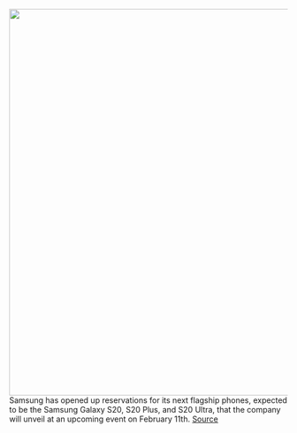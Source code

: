 <img src='https://cdn.vox-cdn.com/thumbor/CZenE4M6aP5hHEdaav2CKd3h_TA=/0x0:2040x1360/1200x800/filters:focal(857x517:1183x843)/cdn.vox-cdn.com/uploads/chorus_image/image/66223023/acastro_190503_1777_samsung_0004.0.0.jpg' width='700px' /><br/>
Samsung has opened up reservations for its next flagship phones, expected to be the Samsung Galaxy S20, S20 Plus, and S20 Ultra, that the company will unveil at an upcoming event on February 11th.
<a href='https://www.theverge.com/2020/1/30/21115784/samsung-galaxy-s20-plus-ultra-reserve-pre-order'> Source <a/>